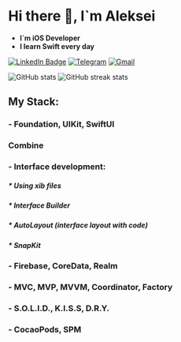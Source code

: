 # Hi there 👋, I`m Aleksei
- **I`m iOS Developer**
- **I learn Swift every day**

[![LinkedIn Badge](https://img.shields.io/badge/LinkedIn-0277B5?style=for-the-badge&logo=linkedin&logoColor=white)](https://linkedin.com/in/lokhin)
[![Telegram](https://img.shields.io/badge/Telegram-2CA5E0?style=for-the-badge&logo=telegram&logoColor=white)](https://t.me/vardant_a)
[![Gmail](https://img.shields.io/badge/email-D14836?style=for-the-badge&logo=gmail&logoColor=white)](mailto:lokhin.a.a@gmail.com)

![GitHub stats](https://github-readme-stats.vercel.app/api?username=vardant-a&show_icons=true&theme=github_dark)
![GitHub streak stats](https://streak-stats.demolab.com/?user=vardant-a&theme=dark)  

## My Stack:

<h3 align="left"> - Foundation, UIKit, SwiftUI </a>
<h3 align="left"> Combine </a>
<h3 align="left"> - Interface development: </a>
<h5 align="left"> * Using xib files </a>
<h5 align="left"> * Interface Builder </a> 
<h5 align="left"> * AutoLayout (interface layout with code) </a>
<h5 align="left"> * SnapKit </a>
<h3 align="left"> - Firebase, CoreData, Realm </a>
<h3 align="left"> - MVC, MVP, MVVM, Coordinator, Factory </a>
<h3 align="left"> - S.O.L.I.D., K.I.S.S, D.R.Y. </a>
<h3 align="left"> - CocaoPods, SPM </a>
